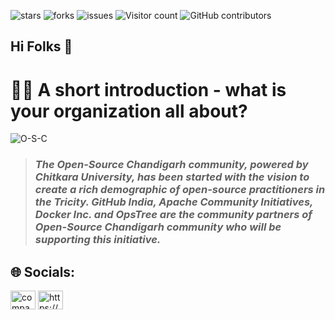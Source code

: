 ![stars](https://img.shields.io/github/stars/Apple-Developer-Student-Community)
![forks](https://img.shields.io/github/forks/Apple-Developer-Student-Community/.github)
![issues](https://img.shields.io/github/issues/Apple-Developer-Student-Community/.github)
![Visitor count](https://shields-io-visitor-counter.herokuapp.com/badge?page=Apple-Developer-Student-Community..github)
![GitHub contributors](https://img.shields.io/github/contributors/Apple-Developer-Student-Community/.github)




## Hi Folks 👋

# 🙋‍♀️ A short introduction - what is your organization all about?
<!---![](Images/Open-Source-Chandigarh.jpeg)--->
<!---![Open-Source-Chandigarh](https://user-images.githubusercontent.com/91736425/184363962-9105fbaa-9dcd-4503-ab75-3aa731e769f0.jpeg)--->
![O-S-C]()
> ### *The Open-Source Chandigarh community, powered by Chitkara University, has been started with the vision to create a rich demographic of open-source practitioners in the Tricity. GitHub India, Apache Community Initiatives, Docker Inc. and OpsTree are the community partners of Open-Source Chandigarh community who will be supporting this initiative.*

<!---🌈 Contribution guidelines - how can the community get involved?
👩‍💻 Useful resources - where can the community find your docs? Is there anything else the community should know?
🍿 Fun facts - what does your team eat for breakfast?
🧙 Remember, you can do mighty things with the power of [Markdown](https://docs.github.com/github/writing-on-github/getting-started-with-writing-and-formatting-on-github/basic-writing-and-formatting-syntax)
--->
## 🌐 Socials:
<p align="left">
<a href="https://www.linkedin.com/company/open-source-chandigarh/" target="blank"><img align="center" src="https://raw.githubusercontent.com/rahuldkjain/github-profile-readme-generator/master/src/images/icons/Social/linked-in-alt.svg" alt="company/open-source-chandigarh" height="30" width="40" /></a>
<a href="https://discord.gg/https://discord.com/invite/gQHsr8EHzr" target="blank"><img align="center" src="" alt="https://discord.com/invite/gQHsr8EHzr" height="30" width="40" /></a>
</p>

